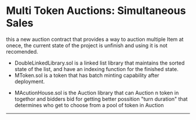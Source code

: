 # Multi Token Auctions: Simultaneous Sales

this a new auction contract that provides a way to auction multiple Item at onece, the current state of the project is unfinish and using it is not recomended.

-   DoubleLinkedLibrary.sol is a linked list library that maintains the sorted state of the list, and have an indexing function for the finished state.
-   MToken.sol is a token that has batch minting capability after deployment.

*   MAcutionHouse.sol is the Auction library that can Auction n token in togethor and bidders bid for getting better possition "turn duration" that determines who get to choose from a pool of token in Auction

---
